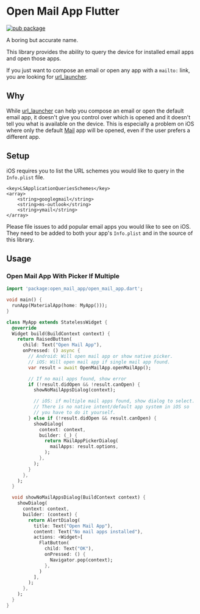 # Open Mail App Flutter
[![pub package](https://img.shields.io/pub/v/open_mail_app.svg?label=open_mail_app&color=blue)](https://pub.dev/packages/open_mail_app)

A boring but accurate name.

This library provides the ability to query the device for installed email apps and open those apps.

If you just want to compose an email or open any app with a `mailto:` link, you are looking for [url_launcher](https://pub.dev/packages/url_launcher).
## Why
While [url_launcher](https://pub.dev/packages/url_launcher) can help you compose an email or open the default email app, it doesn't give you control over which is opened and it doesn't tell you what is available on the device. This is especially a problem on iOS where only the default [Mail](https://apps.apple.com/us/app/mail/id1108187098) app will be opened, even if the user prefers a different app.
## Setup
iOS requires you to list the URL schemes you would like to query in the `Info.plist` file.

```
<key>LSApplicationQueriesSchemes</key>
<array>
    <string>googlegmail</string>
    <string>ms-outlook</string>
    <string>ymail</string>
</array>
```

Please file issues to add popular email apps you would like to see on iOS. They need to be added to both your app's `Info.plist` and in the source of this library. 
## Usage
### Open Mail App With Picker If Multiple
```dart
import 'package:open_mail_app/open_mail_app.dart';

void main() {
  runApp(MaterialApp(home: MyApp()));
}

class MyApp extends StatelessWidget {
  @override
  Widget build(BuildContext context) {
    return RaisedButton(
      child: Text("Open Mail App"),
      onPressed: () async {
        // Android: Will open mail app or show native picker.
        // iOS: Will open mail app if single mail app found.
        var result = await OpenMailApp.openMailApp();

        // If no mail apps found, show error
        if (!result.didOpen && !result.canOpen) {
          showNoMailAppsDialog(context);

          // iOS: if multiple mail apps found, show dialog to select.
          // There is no native intent/default app system in iOS so
          // you have to do it yourself.
        } else if (!result.didOpen && result.canOpen) {
          showDialog(
            context: context,
            builder: (_) {
              return MailAppPickerDialog(
                mailApps: result.options,
              );
            },
          );
        }
      },
    );
  }

  void showNoMailAppsDialog(BuildContext context) {
    showDialog(
      context: context,
      builder: (context) {
        return AlertDialog(
          title: Text("Open Mail App"),
          content: Text("No mail apps installed"),
          actions: <Widget>[
            FlatButton(
              child: Text("OK"),
              onPressed: () {
                Navigator.pop(context);
              },
            )
          ],
        );
      },
    );
  }
}
```
